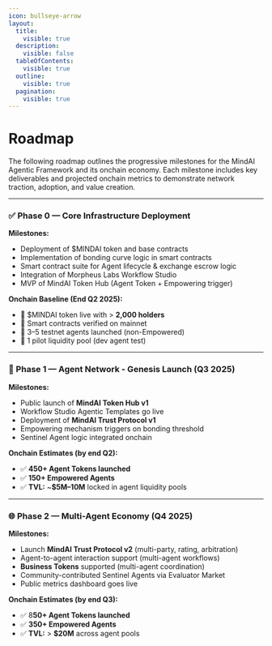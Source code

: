 ```yaml
---
icon: bullseye-arrow
layout:
  title:
    visible: true
  description:
    visible: false
  tableOfContents:
    visible: true
  outline:
    visible: true
  pagination:
    visible: true
---
```


# Roadmap

The following roadmap outlines the progressive milestones for the MindAI Agentic Framework and its onchain economy. Each milestone includes key deliverables and projected onchain metrics to demonstrate network traction, adoption, and value creation.

***

### ✅ Phase 0 — Core Infrastructure Deployment

**Milestones:**

* Deployment of $MINDAI token and base contracts
* Implementation of bonding curve logic in smart contracts
* Smart contract suite for Agent lifecycle & exchange escrow logic
* Integration of Morpheus Labs Workflow Studio
* MVP of MindAI Token Hub (Agent Token + Empowering trigger)

**Onchain Baseline (End Q2 2025):**

* 🔹 $MINDAI token live with > **2,000 holders**
* 🔹 Smart contracts verified on mainnet
* 🔹 3–5 testnet agents launched (non-Empowered)
* 🔹 1 pilot liquidity pool (dev agent test)

***

### 🚀 Phase 1 — Agent Network - Genesis Launch (Q3 2025)

**Milestones:**

* Public launch of **MindAI Token Hub v1**
* Workflow Studio Agentic Templates go live
* Deployment of **MindAI Trust Protocol v1**
* Empowering mechanism triggers on bonding threshold
* Sentinel Agent logic integrated onchain

**Onchain Estimates (by end Q2):**

* ✅ **450+ Agent Tokens launched**
* ✅ **150+ Empowered Agents**
* ✅ **TVL:** \~**$5M–10M** locked in agent liquidity pools

***

### 🌐 Phase 2 — Multi-Agent Economy (Q4 2025)

**Milestones:**

* Launch **MindAI Trust Protocol v2** (multi-party, rating, arbitration)
* Agent-to-agent interaction support (multi-agent workflows)
* **Business Tokens** supported (multi-agent coordination)
* Community-contributed Sentinel Agents via Evaluator Market
* Public metrics dashboard goes live

**Onchain Estimates (by end Q3):**

* ✅ 8**50+ Agent Tokens launched**
* ✅ **350+ Empowered Agents**
* ✅ **TVL:** > **$20M** across agent pools
